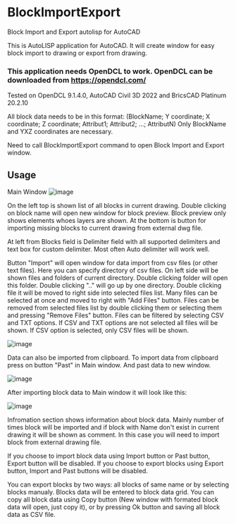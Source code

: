 # BlockImportExport
Block Import and Export autolisp for AutoCAD

This is AutoLISP application for AutoCAD. It will create window for easy block import to drawing or export from drawing. 

### This application needs OpenDCL to work. OpenDCL can be downloaded from https://opendcl.com/

Tested on OpenDCL 9.1.4.0, AutoCAD Civil 3D 2022 and BricsCAD Platinum 20.2.10

All block data needs to be in this format:
(BlockName; Y coordinate; X coordinate; Z coordinate; Attribut1; Attribut2; ...; AttributN)
Only BlockName and YXZ coordinates are necessary.

Need to call BlockImportExport command to open Block Import and Export window.

## Usage

Main Window
![image](https://user-images.githubusercontent.com/27780893/155004382-b0497989-69d2-4fd1-822d-ca62914d3509.png)

On the left top is shown list of all blocks in current drawing. Double clicking on block name will open new window for block preview. Block preview only shows elements whoes layers are shown. At the bottom is button for importing missing blocks to current drawing from external dwg file.

At left from Blocks field is Delimiter field with all supported delimiters and text box for custom delimiter. Most often Auto delimiter will work well.

Button "Import" will open window for data import from csv files (or other text files). Here you can specify directory of csv files. On left side will be shown files and folders of current directory. Double clicking folder will open this folder. Double clicking ".." will go up by one directory. Double clicking file it will be moved to right side into selected files list. Many files can be selected at once and moved to right with "Add Files" button. Files can be removed from selected files list by double clicking them or selecting them and pressing "Remove Files" button. Files can be filtered by selecting CSV and TXT options. If CSV and TXT options are not selected all files will be shown. If CSV option is selected, only CSV files will be shown.

![image](https://user-images.githubusercontent.com/27780893/155005226-2c9eafee-6f90-4f98-b3fc-723b4691f3a8.png)

Data can also be imported from clipboard. To import data from clipboard press on button "Past" in Main window. And past data to new window.

![image](https://user-images.githubusercontent.com/27780893/155006345-7f4ed354-a089-4002-b525-90a0e061fbe4.png)

After importing block data to Main window it will look like this:

![image](https://user-images.githubusercontent.com/27780893/155007644-b7730701-88ca-4b60-b78c-8be3adac609d.png)

Infromation section shows information about block data. Mainly number of times block will be imported and if block with Name don't exist in current drawing it will be shown as comment. In this case you will need to import block from external drawing file.

If you choose to import block data using Import button or Past button, Export button will be disabled. If you choose to export blocks using Export button, Import and Past buttons will be disabled.

You can export blocks by two ways: all blocks of same name or by selecting blocks manualy. Blocks data will be entered to block data grid. You can copy all block data using Copy button (New window with formated block data will open, just copy it), or by pressing Ok button and saving all block data as CSV file.

